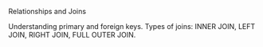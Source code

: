 Relationships and Joins

Understanding primary and foreign keys.
Types of joins: INNER JOIN, LEFT JOIN, RIGHT JOIN, FULL OUTER JOIN.